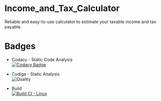 # Income_and_Tax_Calculator
Reliable and easy-to-use calculator to estimate your taxable income and tax payable.

# Badges
* Codacy - Static Code Analysis     
[![Codacy Badge](https://app.codacy.com/project/badge/Grade/b57ab38bab1b45b4a5576680f0a0b803)](https://www.codacy.com/gh/ITSMEUNICK-21/M1_Income_and_Tax_Calculator/dashboard?utm_source=github.com&amp;utm_medium=referral&amp;utm_content=ITSMEUNICK-21/M1_Income_and_Tax_Calculator&amp;utm_campaign=Badge_Grade)

* Codiga - Static Analysis    
![Quality](https://api.codiga.io/project/32105/score/svg)

* Build   
[![Build CI - Linux](https://github.com/ITSMEUNICK-21/M1_Income_and_Tax_Calculator/actions/workflows/c-cpp.yml/badge.svg?branch=main)](https://github.com/ITSMEUNICK-21/M1_Income_and_Tax_Calculator/actions/workflows/c-cpp.yml)
